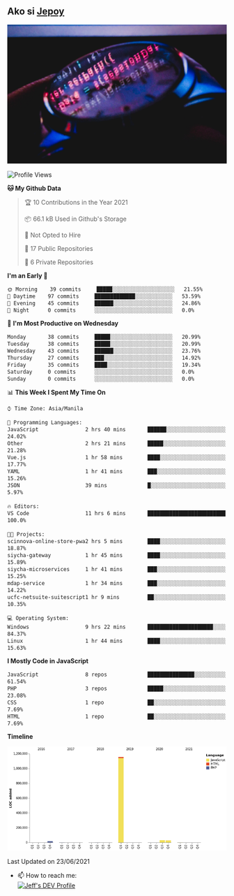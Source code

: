 ## Ako si [Jepoy](https://github.com/je-poy)
![je-poy-cover-img](imgs/cover.jpeg)

<!--START_SECTION:waka-->
![Profile Views](http://img.shields.io/badge/Profile%20Views-2-blue)

**🐱 My Github Data** 

> 🏆 10 Contributions in the Year 2021
 > 
> 📦 66.1 kB Used in Github's Storage 
 > 
> 🚫 Not Opted to Hire
 > 
> 📜 17 Public Repositories 
 > 
> 🔑 6 Private Repositories  
 > 
**I'm an Early 🐤** 

```text
🌞 Morning    39 commits     █████░░░░░░░░░░░░░░░░░░░░   21.55% 
🌆 Daytime    97 commits     █████████████░░░░░░░░░░░░   53.59% 
🌃 Evening    45 commits     ██████░░░░░░░░░░░░░░░░░░░   24.86% 
🌙 Night      0 commits      ░░░░░░░░░░░░░░░░░░░░░░░░░   0.0%

```
📅 **I'm Most Productive on Wednesday** 

```text
Monday       38 commits     █████░░░░░░░░░░░░░░░░░░░░   20.99% 
Tuesday      38 commits     █████░░░░░░░░░░░░░░░░░░░░   20.99% 
Wednesday    43 commits     ██████░░░░░░░░░░░░░░░░░░░   23.76% 
Thursday     27 commits     ███░░░░░░░░░░░░░░░░░░░░░░   14.92% 
Friday       35 commits     ████░░░░░░░░░░░░░░░░░░░░░   19.34% 
Saturday     0 commits      ░░░░░░░░░░░░░░░░░░░░░░░░░   0.0% 
Sunday       0 commits      ░░░░░░░░░░░░░░░░░░░░░░░░░   0.0%

```


📊 **This Week I Spent My Time On** 

```text
⌚︎ Time Zone: Asia/Manila

💬 Programming Languages: 
JavaScript               2 hrs 40 mins       ██████░░░░░░░░░░░░░░░░░░░   24.02% 
Other                    2 hrs 21 mins       █████░░░░░░░░░░░░░░░░░░░░   21.28% 
Vue.js                   1 hr 58 mins        ████░░░░░░░░░░░░░░░░░░░░░   17.77% 
YAML                     1 hr 41 mins        ███░░░░░░░░░░░░░░░░░░░░░░   15.26% 
JSON                     39 mins             █░░░░░░░░░░░░░░░░░░░░░░░░   5.97%

🔥 Editors: 
VS Code                  11 hrs 6 mins       █████████████████████████   100.0%

🐱‍💻 Projects: 
scinnova-online-store-pwa2 hrs 5 mins        ████░░░░░░░░░░░░░░░░░░░░░   18.87% 
siycha-gateway           1 hr 45 mins        ████░░░░░░░░░░░░░░░░░░░░░   15.89% 
siycha-microservices     1 hr 41 mins        ███░░░░░░░░░░░░░░░░░░░░░░   15.25% 
mdap-service             1 hr 34 mins        ███░░░░░░░░░░░░░░░░░░░░░░   14.22% 
ucfc-netsuite-suitescript1 hr 9 mins         ██░░░░░░░░░░░░░░░░░░░░░░░   10.35%

💻 Operating System: 
Windows                  9 hrs 22 mins       █████████████████████░░░░   84.37% 
Linux                    1 hr 44 mins        ████░░░░░░░░░░░░░░░░░░░░░   15.63%

```

**I Mostly Code in JavaScript** 

```text
JavaScript               8 repos             ███████████████░░░░░░░░░░   61.54% 
PHP                      3 repos             █████░░░░░░░░░░░░░░░░░░░░   23.08% 
CSS                      1 repo              ██░░░░░░░░░░░░░░░░░░░░░░░   7.69% 
HTML                     1 repo              ██░░░░░░░░░░░░░░░░░░░░░░░   7.69%

```


**Timeline**

![Chart not found](https://raw.githubusercontent.com/je-poy/je-poy/main/charts/bar_graph.png) 


 Last Updated on 23/06/2021
<!--END_SECTION:waka-->

- 📫 How to reach me: <br />
[<img src="https://d2fltix0v2e0sb.cloudfront.net/dev-badge.svg" width="50" alt="Jeff's DEV Profile" />](https://dev.to/jepoy)
<!--
**je-poy/je-poy** is a ✨ _special_ ✨ repository because its `README.md` (this file) appears on your GitHub profile.

Here are some ideas to get you started:

- 🔭 I’m currently working on ...
- 🌱 I’m currently learning ...
- 👯 I’m looking to collaborate on ...
- 🤔 I’m looking for help with ...
- 💬 Ask me about ...

- 😄 Pronouns: ...
- ⚡ Fun fact: ...
-->
